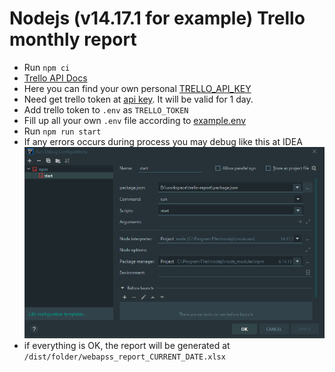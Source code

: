 # Nodejs (v14.17.1 for example) Trello monthly report

- Run `npm ci`
- [Trello API Docs](https://developer.atlassian.com/cloud/trello/guides/rest-api/api-introduction/)
- Here you can find your own personal [TRELLO_API_KEY](https://trello.com/app-key)
- Need get trello token at [api key](https://trello.com/1/authorize?expiration=1day&name=MyPersonalToken&scope=read&response_type=token&key={TRELLO_API_KEY}). It will be valid for 1 day.
- Add trello token to `.env` as `TRELLO_TOKEN`
- Fill up all your own `.env` file according to [example.env](example.env)
- Run `npm run start`
- If any errors occurs during process you may debug like this at IDEA ![idea_debug](docs/idea_debug.png)
- if everything is OK, the report will be generated at `/dist/folder/webapss_report_CURRENT_DATE.xlsx`
